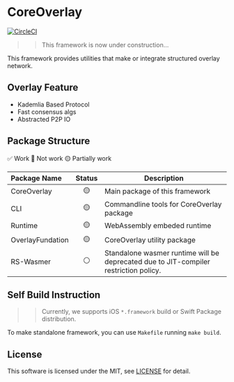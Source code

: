 # CoreOverlay

[![CircleCI](https://dl.circleci.com/status-badge/img/gh/shotastage/CoreOverlay/tree/main.svg?style=svg)](https://dl.circleci.com/status-badge/redirect/gh/shotastage/CoreOverlay/tree/main)

>> This framework is now under construction...

This framework provides utilities that make or integrate structured overlay network.


## Overlay Feature

- Kademlia Based Protocol
- Fast consensus algs
- Abstracted P2P IO


## Package Structure

✅ Work 🔴 Not work 🟡 Partially work

| Package Name     | Status |  Description  |
|:-----------------|:------:|---------------|
| CoreOverlay      | 🟡     | Main package of this framework |
| CLI              | 🟡     | Commandline tools for CoreOverlay package |
| Runtime          | 🟡     | WebAssembly embeded runtime |
| OverlayFundation | 🟡     | CoreOverlay utility package |
| RS-Wasmer        | ⚪️     | Standalone wasmer runtime will be deprecated due to JIT-compiler restriction policy.    |


## Self Build Instruction

>> Currently, we supports iOS `*.framework` build or Swift Package distribution.

To make standalone framework, you can use `Makefile` running `make build`.

## License

This software is licensed under the MIT, see [LICENSE](LICENSE) for detail.
